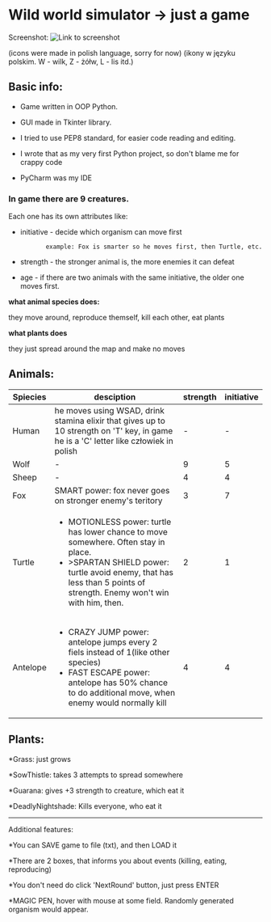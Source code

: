 # Wild world simulator -> just a game

Screenshot:
![Link to screenshot](http://imgur.com/a/yZTXI)

(icons were made in polish language, sorry for now)
(ikony w języku polskim. W - wilk, Z - żółw, L - lis itd.)

## Basic info:

- Game written in OOP Python.

- GUI made in Tkinter library.

- I tried to use PEP8 standard, for easier code reading and editing.

- I wrote that as my very first Python project, so don't blame me for crappy code

- PyCharm was my IDE

### In game there are 9 creatures.

Each one has its own attributes like: 

- initiative - decide which organism can move first

             example: Fox is smarter so he moves first, then Turtle, etc.
             
- strength - the stronger animal is, the more enemies it can defeat

- age - if there are two animals with the same initiative, the older one moves first.

**what animal species does:**

  they move around, reproduce themself, kill each other, eat plants
  
**what plants does**

  they just spread around the map and make no moves


## Animals: 


Spiecies | desciption | strength | initiative 
------------ | -------------|-------------|---------------
Human |  he moves using WSAD, drink stamina elixir that gives up to 10 strength on 'T' key, in game he is a 'C' letter like człowiek in polish | - | -
Wolf | - | 9 | 5
Sheep | - | 4 | 4
Fox | SMART power: fox never goes on stronger enemy's teritory | 3 | 7
Turtle | <ul><li>MOTIONLESS power: turtle has lower chance to move somewhere. Often stay in place.</li><li>>SPARTAN SHIELD power: turtle avoid enemy, that has less than 5 points of strength. Enemy won't win with him, then.</li></ul> | 2 | 1
Antelope |  <ul><li>CRAZY JUMP power: antelope jumps every 2 fiels instead of 1(like other species)</li><li>FAST ESCAPE power: antelope has 50% chance to do additional move, when enemy would normally kill</li> | 4 | 4
                                  
    
          
          
          
## Plants:  

  *Grass:   just grows
  
  *SowThistle: takes 3 attempts to spread somewhere
  
  *Guarana: gives +3 strength to creature, which eat it
  
  *DeadlyNightshade: Kills everyone, who eat it
  
  
  ----------------------------------------------------------------------------------------
  Additional features:
  
  *You can SAVE game to file (txt), and then LOAD it
  
  *There are 2 boxes, that informs you about events (killing, eating, reproducing)
  
  *You don't need do click 'NextRound' button, just press ENTER
  
  *MAGIC PEN, hover with mouse at some field. Randomly generated organism would appear.
                  
    



